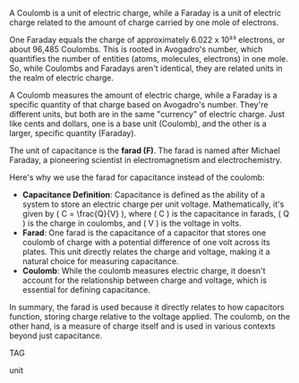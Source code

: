 A Coulomb is a unit of electric charge, while a Faraday is a unit of electric charge related to the amount of charge carried by one mole of electrons.

One Faraday equals the charge of approximately 6.022 x 10²³ electrons, or about 96,485 Coulombs. This is rooted in Avogadro's number, which quantifies the number of entities (atoms, molecules, electrons) in one mole. So, while Coulombs and Faradays aren't identical, they are related units in the realm of electric charge.

A Coulomb measures the amount of electric charge, while a Faraday is a specific quantity of that charge based on Avogadro's number. They're different units, but both are in the same "currency" of electric charge. Just like cents and dollars, one is a base unit (Coulomb), and the other is a larger, specific quantity (Faraday).

The unit of capacitance is the **farad (F)**. The farad is named after Michael Faraday, a pioneering scientist in electromagnetism and electrochemistry.

Here's why we use the farad for capacitance instead of the coulomb:

- **Capacitance Definition**: Capacitance is defined as the ability of a system to store an electric charge per unit voltage. Mathematically, it's given by \( C = \frac{Q}{V} \), where \( C \) is the capacitance in farads, \( Q \) is the charge in coulombs, and \( V \) is the voltage in volts.
- **Farad**: One farad is the capacitance of a capacitor that stores one coulomb of charge with a potential difference of one volt across its plates. This unit directly relates the charge and voltage, making it a natural choice for measuring capacitance.
- **Coulomb**: While the coulomb measures electric charge, it doesn't account for the relationship between charge and voltage, which is essential for defining capacitance.

In summary, the farad is used because it directly relates to how capacitors function, storing charge relative to the voltage applied. The coulomb, on the other hand, is a measure of charge itself and is used in various contexts beyond just capacitance.

TAG

unit
